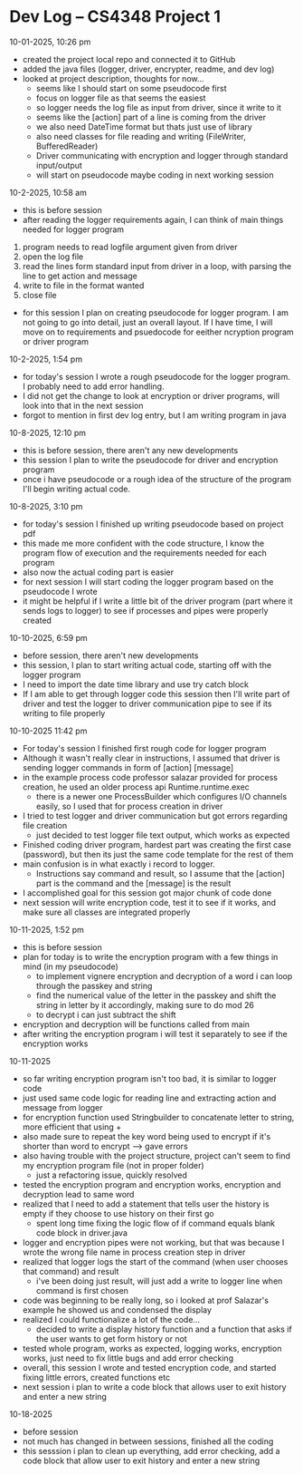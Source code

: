 # Dev Log – CS4348 Project 1

10-01-2025, 10:26 pm

- created the project local repo and connected it to GitHub
- added the java files (logger, driver, encrypter, readme, and dev log)
- looked at project description, thoughts for now...
  - seems like I should start on some pseudocode first
  - focus on logger file as that seems the easiest
  - so logger needs the log file as input from driver, since it write to it
  - seems like the [action] part of a line is coming from the driver
  - we also need DateTime format but thats just use of library
  - also need classes for file reading and writing (FileWriter, BufferedReader)
  - Driver communicating with encryption and logger through standard input/output
  - will start on pseudocode maybe coding in next working session

10-2-2025, 10:58 am

- this is before session
- after reading the logger requirements again, I can think of main things needed for logger program

1. program needs to read logfile argument given from driver
2. open the log file
3. read the lines form standard input from driver in a loop, with parsing the line to get action and message
4. write to file in the format wanted
5. close file

- for this session I plan on creating pseudocode for logger program. I am not going to go into detail, just an overall layout. If I have time, I will move on to requirements and psuedocode for eeither ncryption program or driver program

10-2-2025, 1:54 pm

- for today's session I wrote a rough pseudocode for the logger program. I probably need to add error handling. 
- I did not get the change to look at encryption or driver programs, will look into that in the next session
- forgot to mention in first dev log entry, but I am writing program in java

10-8-2025, 12:10 pm
- this is before session, there aren't any new developments
- this session I plan to write the pseudocode for driver and encryption program
- once i have pseudocode or a rough idea of the structure of the program I'll begin writing actual code.

10-8-2025, 3:10 pm
- for today's session I finished up writing pseudocode based on project pdf
- this made me more confident with the code structure, I know the program flow of execution and the requirements needed for each program
- also now the actual coding part is easier
- for next session I will start coding the logger program based on the pseudocode I wrote
- it might be helpful if I write a little bit of the driver program (part where it sends logs to logger) to see if processes and pipes were properly created

10-10-2025, 6:59 pm
- before session, there aren't new developments
- this session, I plan to start writing actual code, starting off with the logger program
- I need to import the date time library and use try catch block
- If I am able to get through logger code this session then I'll write part of driver and test the logger to driver communication pipe to see if its writing to file properly

10-10-2025 11:42 pm
- For today's session I finished first rough code for logger program
- Although it wasn't really clear in instructions, I assumed that driver is sending logger commands in form of [action] [message]
- in the example process code professor salazar provided for process creation, he used an older process api Runtime.runtime.exec
  - there is a newer one ProcessBuilder which configures I/O channels easily, so I used that for process creation in driver
- I tried to test logger and driver communication but got errors regarding file creation
  - just decided to test logger file text output, which works as expected
- Finished coding driver program, hardest part was creating the first case (password), but then its just the same code template for the rest of them
- main confusion is in what exactly i record to logger. 
  - Instructions say command and result, so I assume that the [action] part is the command and the [message] is the result
- I accomplished goal for this session got major chunk of code done
- next session will write encryption code, test it to see if it works, and make sure all classes are integrated properly

10-11-2025, 1:52 pm
- this is before session
- plan for today is to write the encryption program with a few things in mind (in my pseudocode)
  - to implement vignere encryption and decryption of a word i can loop through the passkey and string 
  - find the numerical value of the letter in the passkey and shift the string in letter by it accordingly, making sure to do mod 26
  - to decrypt i can just subtract the shift
- encryption and decryption will be functions called from main
- after writing the encryption program i will test it separately to see if the encryption works

10-11-2025 
- so far writing encryption program isn't too bad, it is similar to logger code
- just used same code logic for reading line and extracting action and message from logger
- for encryption function used Stringbuilder to concatenate letter to string, more efficient that using +
- also made sure to repeat the key word being used to encrypt if it's shorter than word to encrypt --> gave errors
- also having trouble with the project structure, project can't seem to find my encryption program file (not in proper folder)
  - just a refactoring issue, quickly resolved
- tested the encryption program and encryption works, encryption and decryption lead to same word
- realized that I need to add a statement that tells user the history is empty if they choose to use history on their first go
  - spent long time fixing the logic flow of if command equals blank code block in driver.java
- logger and encryption pipes were not working, but that was because I wrote the wrong file name in process creation step in driver
- realized that logger logs the start of the command (when user chooses that command) and result
  - i've been doing just result, will just add a write to logger line when command is first chosen
- code was beginning to be really long, so i looked at prof Salazar's example he showed us and condensed the display 
- realized I could functionalize a lot of the code...
  - decided to write a display history function and a function that asks if the user wants to get form history or not
- tested whole program, works as expected, logging works, encryption works, just need to fix little bugs and add error checking 
- overall, this session I wrote and tested encryption code, and started fixing little errors, created functions etc
- next session i plan to write a code block that allows user to exit history and enter a new string

10-18-2025
- before session
- not much has changed in between sessions, finished all the coding
- this sesssion i plan to clean up everything, add error checking, add a code block that allow user to exit history and enter a new string
